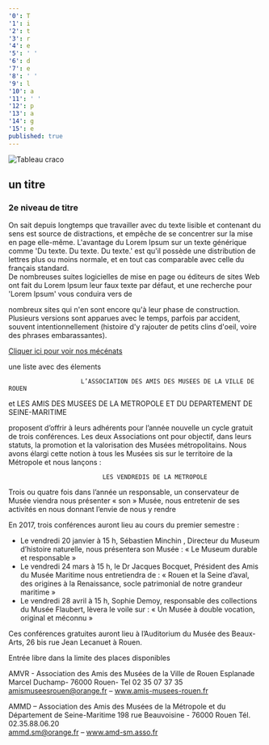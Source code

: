```yaml
---
'0': T
'1': i
'2': t
'3': r
'4': e
'5': ' '
'6': d
'7': e
'8': ' '
'9': l
'10': a
'11': ' '
'12': p
'13': a
'14': g
'15': e
published: true
---
```


![Tableau craco]({{site.baseurl}}/fichiers/C_2009_1_1_Craco.jpg)


## un titre

### 2e niveau de titre

On sait depuis longtemps que travailler avec du texte lisible et contenant du sens est source de distractions, et empêche de se concentrer sur la mise en page elle-même. L'avantage du Lorem Ipsum sur un texte générique comme 'Du texte. Du texte. Du texte.' est qu'il possède une distribution de lettres plus ou moins normale, et en tout cas comparable avec celle du français standard.  
De nombreuses suites logicielles de mise en page ou éditeurs de sites Web ont fait du Lorem Ipsum leur faux texte par défaut, et une recherche pour 'Lorem Ipsum' vous conduira vers de 

nombreux sites qui n'en sont encore qu'à leur phase de construction. Plusieurs versions sont apparues avec le temps, parfois par accident, souvent intentionnellement (histoire d'y rajouter de petits clins d'oeil, voire des phrases embarassantes).

[Cliquer ici pour voir nos mécénats](http://amis-musees-rouen.fr/pages/mecenat.html)

une liste
avec des élements


                        L’ASSOCIATION DES AMIS DES MUSEES DE LA VILLE DE ROUEN
et
LES AMIS DES MUSEES DE LA METROPOLE ET DU DEPARTEMENT
 DE SEINE-MARITIME


proposent d’offrir à leurs adhérents pour l’année nouvelle un cycle gratuit de trois conférences.
Les deux Associations ont pour objectif, dans leurs statuts, la promotion et la valorisation des Musées métropolitains. 
Nous avons élargi cette notion à tous les Musées sis sur le territoire de la Métropole et nous lançons :

                              LES VENDREDIS DE LA METROPOLE

Trois ou quatre fois dans l’année un responsable, un conservateur de Musée viendra nous présenter « son » Musée, nous entretenir de ses activités en nous donnant l’envie de nous y rendre

En 2017, trois conférences auront lieu au cours du premier semestre :

- Le vendredi 20 janvier à 15 h, Sébastien Minchin , Directeur du Museum d’histoire naturelle, nous présentera son Musée : « Le Museum durable et responsable »
- Le vendredi 24 mars à 15 h,  le Dr Jacques Bocquet, Président des Amis du Musée Maritime nous entretiendra de : « Rouen et la Seine d’aval, des origines à la Renaissance, socle patrimonial de notre grandeur maritime »
- Le vendredi 28 avril à 15 h, Sophie Demoy, responsable des collections du Musée Flaubert, lèvera le voile sur : « Un Musée à double vocation, original et méconnu »


Ces conférences gratuites auront lieu à l’Auditorium du Musée des Beaux-Arts, 26 bis rue Jean Lecanuet à Rouen.

Entrée libre dans la limite des places disponibles


AMVR - Association des Amis des Musées de la Ville de Rouen
Esplanade Marcel Duchamp- 76000 Rouen- Tel 02 35 07 37 35            
 amismuseesrouen@orange.fr – www.amis-musees-rouen.fr

AMMD – Association des Amis des Musées de la Métropole et du Département de Seine-Maritime
198 rue Beauvoisine - 76000 Rouen  Tél. 02.35.88.06.20  
ammd.sm@orange.fr – www.amd-sm.asso.fr
